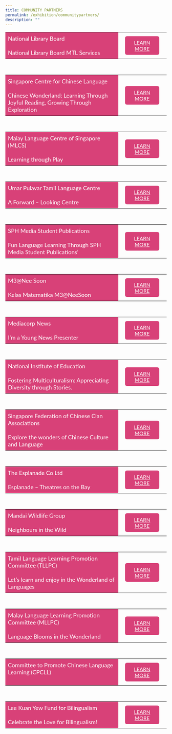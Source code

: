 ```yaml
---
title: COMMUNITY PARTNERS
permalink: /exhibition/communitypartners/
description: ""
---
```

<style>
    .btn1{
    font-size: 16px;
    font-family:Lato,sans-serif;
    background-color: #d84178;
    padding: 10px 13px;
    margin: -5px 13px;
    border-radius: 6px;
    width: 60%;
    text-align: center;
    display:block;
    }
     .btn1:hover {
background-color: lightgrey !important;
}
.content a {
margin-bottom:0rem;
text-decoration:none;
}
@media only screen and (max-width: 600px) {
    .btn1 {
      width:74%
    }
}
</style>


<table style="border-collapse: collapse;
  width: 100%;">
  <tbody><tr>
    <td style="border: none; width: 70%;
  text-align: left;padding: 8px;background-color:#d84178;color:#fff;font-family:Lato,sans-serif;font-size: 18px;">National Library Board<br><br>National Library Board MTL Services
            </td>
    <td style="border: none;
  text-align: left;padding: 8px;width: 30%;font-family:Lato,sans-serif;">
 <a href="/nlb-exhibition/" class="btn1" style="color:#fff;">LEARN MORE</a>
</td>
    </tr>
</tbody></table>

<br>
<table style="border-collapse: collapse;
  width: 100%;">
  <tbody><tr>
    <td style="border: none; width: 70%;
  text-align: left;padding: 8px;background-color:#d84178;color:#fff;font-family:Lato,sans-serif;font-size: 18px;">Singapore Centre for Chinese Language<br><br>Chinese Wonderland: Learning Through Joyful Reading, Growing Through Exploration
            </td>
    <td style="border: none;
  text-align: left;padding: 8px;width: 30%;font-family:Lato,sans-serif;">
 <a href="/scsl-exhibition/" class="btn1" style="color:#fff;">LEARN MORE</a>
</td>
    </tr>
</tbody></table>

<br>
<table style="border-collapse: collapse;
  width: 100%;">
  <tbody><tr>
    <td style="border: none; width: 70%;
  text-align: left;padding: 8px;background-color:#d84178;color:#fff;font-family:Lato,sans-serif;font-size: 18px;">Malay Language Centre of Singapore (MLCS)<br><br>Learning through Play
            </td>
    <td style="border: none;
  text-align: left;padding: 8px;width: 30%;font-family:Lato,sans-serif;">
 <a href="" class="btn1" style="color:#fff;">LEARN MORE</a>
</td>
    </tr>
</tbody></table>

<br>
<table style="border-collapse: collapse;
  width: 100%;">
  <tbody><tr>
    <td style="border: none; width: 70%;
  text-align: left;padding: 8px;background-color:#d84178;color:#fff;font-family:Lato,sans-serif;font-size: 18px;">Umar Pulavar Tamil Language Centre<br><br>A Forward – Looking Centre
            </td>
    <td style="border: none;
  text-align: left;padding: 8px;width: 30%;font-family:Lato,sans-serif;">
 <a href="/uptlc-exhibition/" class="btn1" style="color:#fff;">LEARN MORE</a>
</td>
    </tr>
</tbody></table>

<br>
<table style="border-collapse: collapse;
  width: 100%;">
  <tbody><tr>
<td style="border: none; width: 70%;
  text-align: left;padding: 8px;background-color:#d84178;color:#fff;font-family:Lato,sans-serif;font-size: 18px;">SPH Media Student Publications<br><br>Fun Language Learning Through SPH Media Student Publications’</td>
 <td style="border: none;
  text-align: left;padding: 8px;width: 30%;font-family:Lato,sans-serif;">
<a href="/sph-exhibition/" class="btn1" style="color:#fff;">LEARN MORE</a>
</td>
</tr>
</tbody></table>

<br>
<table style="border-collapse: collapse;
  width: 100%;">
  <tbody><tr>
<td style="border: none; width: 70%;
  text-align: left;padding: 8px;background-color:#d84178;color:#fff;font-family:Lato,sans-serif;font-size: 18px;">M3@Nee Soon<br>
<br>Kelas Matematika M3@NeeSoon</td>
 <td style="border: none;
  text-align: left;padding: 8px;width: 30%;font-family:Lato,sans-serif;">
<a href="/m3nee-soon-exhibition/" class="btn1" style="color:#fff;">LEARN MORE</a>
</td>
</tr>
</tbody></table>

<br>
<table style="border-collapse: collapse;
  width: 100%;">
  <tbody><tr>
<td style="border: none; width: 70%;
  text-align: left;padding: 8px;background-color:#d84178;color:#fff;font-family:Lato,sans-serif;font-size: 18px;">Mediacorp News<br>
<br>I’m a Young News Presenter</td>
 <td style="border: none;
  text-align: left;padding: 8px;width: 30%;font-family:Lato,sans-serif;">
<a href="/mediacrop-exhibition/" class="btn1" style="color:#fff;">LEARN MORE</a>
</td>
</tr>
</tbody></table>

<br>
<table style="border-collapse: collapse;
  width: 100%;">
  <tbody><tr>
<td style="border: none; width: 70%;
  text-align: left;padding: 8px;background-color:#d84178;color:#fff;font-family:Lato,sans-serif;font-size: 18px;">National Institute of Education<br>
<br>Fostering Multiculturalism: Appreciating Diversity through Stories.</td>
 <td style="border: none;
  text-align: left;padding: 8px;width: 30%;font-family:Lato,sans-serif;">
<a href="/nie-exhibition/" class="btn1" style="color:#fff;">LEARN MORE</a>
</td>
</tr>
</tbody></table>

<br>
<table style="border-collapse: collapse;
  width: 100%;">
  <tbody><tr>
<td style="border: none; width: 70%;
  text-align: left;padding: 8px;background-color:#d84178;color:#fff;font-family:Lato,sans-serif;font-size: 18px;">Singapore Federation of Chinese Clan Associations<br>
<br>Explore the wonders of Chinese Culture and Language</td>
 <td style="border: none;
  text-align: left;padding: 8px;width: 30%;font-family:Lato,sans-serif;">
<a href="" class="btn1" style="color:#fff;">LEARN MORE</a>
</td>
</tr>
</tbody></table>

<br>
<table style="border-collapse: collapse;
  width: 100%;">
  <tbody><tr>
<td style="border: none; width: 70%;
  text-align: left;padding: 8px;background-color:#d84178;color:#fff;font-family:Lato,sans-serif;font-size: 18px;">The Esplanade Co Ltd<br>
<br>Esplanade – Theatres on the Bay</td>
 <td style="border: none;
  text-align: left;padding: 8px;width: 30%;font-family:Lato,sans-serif;">
<a href="" class="btn1" style="color:#fff;">LEARN MORE</a>
</td>
</tr>
</tbody></table>

<br>
<table style="border-collapse: collapse;
  width: 100%;">
  <tbody><tr>
<td style="border: none; width: 70%;
  text-align: left;padding: 8px;background-color:#d84178;color:#fff;font-family:Lato,sans-serif;font-size: 18px;">Mandai Wildlife Group<br>
<br>Neighbours in the Wild</td>
 <td style="border: none;
  text-align: left;padding: 8px;width: 30%;font-family:Lato,sans-serif;">
<a href="" class="btn1" style="color:#fff;">LEARN MORE</a>
</td>
</tr>
</tbody></table>

<br>
<table style="border-collapse: collapse;
  width: 100%;">
  <tbody><tr>
<td style="border: none; width: 70%;
  text-align: left;padding: 8px;background-color:#d84178;color:#fff;font-family:Lato,sans-serif;font-size: 18px;">Tamil Language Learning Promotion Committee&nbsp;(TLLPC)<br>
<br>Let’s learn and enjoy in the Wonderland of Languages</td>
 <td style="border: none;
  text-align: left;padding: 8px;width: 30%;font-family:Lato,sans-serif;">
<a href="/tllpc-exhibition/" class="btn1" style="color:#fff;">LEARN MORE</a>
</td>
</tr>
</tbody></table>

<br>
<table style="border-collapse: collapse;
  width: 100%;">
  <tbody><tr>
<td style="border: none; width: 70%;
  text-align: left;padding: 8px;background-color:#d84178;color:#fff;font-family:Lato,sans-serif;font-size: 18px;">Malay Language Learning Promotion Committee (MLLPC)<br>
<br>Language Blooms in the Wonderland</td>
 <td style="border: none;
  text-align: left;padding: 8px;width: 30%;font-family:Lato,sans-serif;">
<a href="" class="btn1" style="color:#fff;">LEARN MORE</a>
</td>
</tr>
</tbody></table>

<br>
<table style="border-collapse: collapse;
  width: 100%;">
  <tbody><tr>
<td style="border: none; width: 70%;
  text-align: left;padding: 8px;background-color:#d84178;color:#fff;font-family:Lato,sans-serif;font-size: 18px;">Committee to Promote Chinese Language Learning (CPCLL)<br>
<br></td>
 <td style="border: none;
  text-align: left;padding: 8px;width: 30%;font-family:Lato,sans-serif;">
<a href="/cpcll-exhibition/" class="btn1" style="color:#fff;">LEARN MORE</a>
</td>
</tr>
</tbody></table>

<br>
<table style="border-collapse: collapse;
  width: 100%;">
  <tbody><tr>
<td style="border: none; width: 70%;
  text-align: left;padding: 8px;background-color:#d84178;color:#fff;font-family:Lato,sans-serif;font-size: 18px;">Lee Kuan Yew Fund for Bilingualism<br>
<br>Celebrate the Love for Bilingualism!</td>
 <td style="border: none;
  text-align: left;padding: 8px;width: 30%;font-family:Lato,sans-serif;">
<a href="/lkyfb-exhibition/" class="btn1" style="color:#fff;">LEARN MORE</a>
</td>
</tr>
</tbody></table>